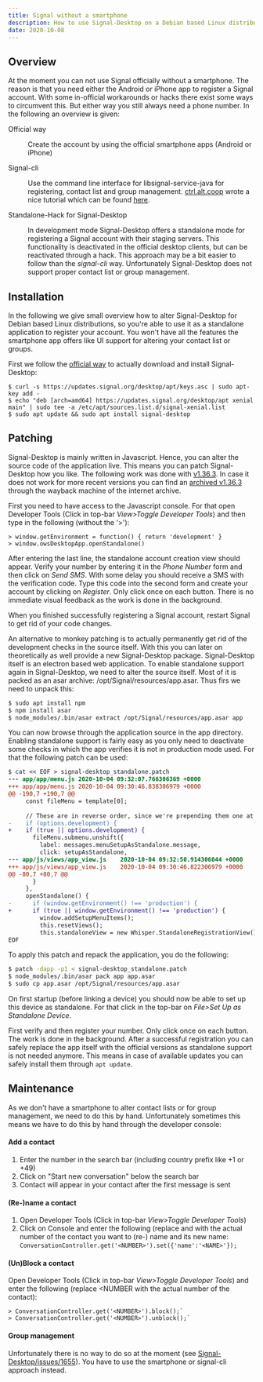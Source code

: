 ```yaml
---
title: Signal without a smartphone
description: How to use Signal-Desktop on a Debian based Linux distribution without having a smartphone. This tutorial requires some knowledge about Linux.
date: 2020-10-08
---
```


## Overview

At the moment you can not use Signal officially without a smartphone. The reason
is that you need either the Android or iPhone app to register a Signal account.
With some in-official workarounds or hacks there exist some ways to circumvent
this. But either way you still always need a phone number. In the following an
overview is given:

<dl>
  <dt>Official way</dt>
  <dd>

  Create the account by using the official smartphone apps (Android or iPhone)

  </dd>

  <dt>Signal-cli</dt>
  <dd>

  Use the command line interface for libsignal-service-java for registering,
  contact list and group management. [ctrl.alt.coop](https://ctrl.alt.coop/)
  wrote a nice tutorial which can be found
  [here](https://ctrl.alt.coop/en/post/signal-without-a-smartphone/).

  </dd>

  <dt>Standalone-Hack for Signal-Desktop<dt>
  <dd>

  In development mode Signal-Desktop offers a standalone mode for registering a
  Signal account with their staging servers. This functionality is deactivated
  in the official desktop clients, but can be reactivated through a hack. This
  approach may be a bit easier to follow than the *signal-cli* way.
  Unfortunately Signal-Desktop does not support proper contact list or group
  management.

  </dd>
</dl>


## Installation

In the following we give small overview how to alter Signal-Desktop for Debian
based Linux distributions, so you're able to use it as a standalone application
to register your account. You won't have all the features the smartphone app
offers like UI support for altering your contact list or groups.

First we follow the [official way](https://signal.org/en/download) to actually
download and install Signal-Desktop:

```
$ curl -s https://updates.signal.org/desktop/apt/keys.asc | sudo apt-key add -
$ echo "deb [arch=amd64] https://updates.signal.org/desktop/apt xenial main" | sudo tee -a /etc/apt/sources.list.d/signal-xenial.list
$ sudo apt update && sudo apt install signal-desktop
```


## Patching

Signal-Desktop is mainly written in Javascript. Hence, you can alter the source
code of the application live. This means you can patch Signal-Desktop how you
like. The following work was done with
[v1.36.3](https://updates.signal.org/desktop/apt/pool/main/s/signal-desktop/signal-desktop_1.36.3_amd64.deb).
In case it does not work for more recent versions you can find an [archived
v1.36.3](https://web.archive.org/web/20201005144916/https://updates.signal.org/desktop/apt/pool/main/s/signal-desktop/signal-desktop_1.36.3_amd64.deb)
through the wayback machine of the internet archive.

<tabs>
<tab label="Monkeypatching">

First you need to have access to the Javascript console. For that open Developer Tools (Click in top-bar *View>Toggle Developer Tools*) and then type in the following (without the '>'):

```
> window.getEnvironment = function() { return 'development' }
> window.owsDesktopApp.openStandalone()
```

After entering the last line, the standalone account creation view should
appear. Verify your number by entering it in the *Phone Number* form and then
click on *Send SMS*. With some delay you should receive a SMS with the
verification code. Type this code into the second form and create your account
by clicking on *Register*.  Only click once on each button. There is no
immediate visual feedback as the work is done in the background.

<asset-image alt="Standalone Registration View" src="signal-standalone.png"></asset-image>

When you finished successfully registering a Signal account, restart Signal to get rid of your code changes.

</tab>

<tab label="Permant patch">

An alternative to monkey patching is to actually permanently get rid of the
development checks in the source itself.  With this you can later on
theoretically as well provide a new Signal-Desktop package.  Signal-Desktop
itself is an electron based web application. To enable standalone support again
in Signal-Desktop, we need to alter the source itself. Most of it is packed as
an asar archive: /opt/Signal/resources/app.asar. Thus firs we need to unpack
this:


```sh
$ sudo apt install npm
$ npm install asar
$ node_modules/.bin/asar extract /opt/Signal/resources/app.asar app
```

You can now browse through the application source in the app directory. Enabling
standalone support is fairly easy as you only need to deactivate some checks in
which the app verifies it is not in production mode used. For that the following
patch can be used:

```diff
$ cat << EOF > signal-desktop_standalone.patch
--- app/app/menu.js	2020-10-04 09:32:07.766306369 +0000
+++ app/app/menu.js	2020-10-04 09:30:46.838306979 +0000
@@ -190,7 +190,7 @@
     const fileMenu = template[0];
 
     // These are in reverse order, since we're prepending them one at a time
-    if (options.development) {
+    if (true || options.development) {
       fileMenu.submenu.unshift({
         label: messages.menuSetupAsStandalone.message,
         click: setupAsStandalone,
--- app/js/views/app_view.js	2020-10-04 09:32:50.914306044 +0000
+++ app/js/views/app_view.js	2020-10-04 09:30:46.822306979 +0000
@@ -80,7 +80,7 @@
       }
     },
     openStandalone() {
-      if (window.getEnvironment() !== 'production') {
+      if (true || window.getEnvironment() !== 'production') {
         window.addSetupMenuItems();
         this.resetViews();
         this.standaloneView = new Whisper.StandaloneRegistrationView();
EOF
```

To apply this patch and repack the application, you do the following:

```bash
$ patch -dapp -p1 < signal-desktop_standalone.patch
$ node_modules/.bin/asar pack app app.asar
$ sudo cp app.asar /opt/Signal/resources/app.asar
```

On first startup (before linking a device) you should now be able to set up
this device as standalone. For that click in the top-bar on *File>Set Up as
Standalone Device*.

<asset-image alt="Standalone Registration View" src="signal-standalone.png"></asset-image>

First verify and then register your number. Only click once on each button. The
work is done in the background. After a successful registration you can safely
replace the app itself with the official versions as standalone support is not
needed anymore. This means in case of available updates you can safely install
them through `apt update`.

</tab>
</tabs>


## Maintenance

As we don't have a smartphone to alter contact lists or for group management,
we need to do this by hand. Unfortunately sometimes this means we have to do
this by hand through the developer console:

#### Add a contact
1. Enter the number in the search bar (including country prefix like +1 or +49)
2. Click on "Start new conversation" below the search bar
3. Contact will appear in your contact after the first message is sent

#### (Re-)name a contact
1. Open Developer Tools (Click in top-bar *View>Toggle Developer Tools*)
2. Click on Console and enter the following (replace <NUMBER> and <NAME> with
   the actual number of the contact you want to (re-) name and its new name:
   `ConversationController.get('<NUMBER>').set({'name':'<NAME>'});`

#### (Un)Block a contact
Open Developer Tools (Click in top-bar *View>Toggle Developer Tools*) and enter the following (replace <NUMBER with the actual number of the contact):

```
> ConversationController.get('<NUMBER>').block();`
> ConversationController.get('<NUMBER>').unblock();`
```

#### Group management
Unfortunately there is no way to do so at the moment (see [Signal-Desktop/issues/1655](https://github.com/signalapp/Signal-Desktop/issues/1655)). You have to use the smartphone or signal-cli approach instead.
